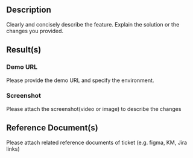 ## Description

Clearly and concisely describe the feature. Explain the solution or the changes you provided.

## Result(s)

### Demo URL

Please provide the demo URL and specify the environment.

### Screenshot

Please attach the screenshot(video or image) to describe the changes

## Reference Document(s)

Please attach related reference documents of ticket (e.g. figma, KM, Jira links)

